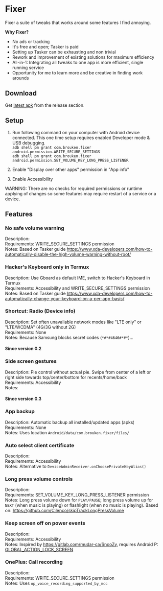 # Fixer

Fixer a suite of tweaks that works around some features I find annoying.

**Why Fixer?**
*    No ads or tracking
*    It's free and open; Tasker is paid
*    Setting up Tasker can be exhausting and non trivial
*    Rework and improvement of existing solutions for maximum efficiency
*    All-in-1: Integrating all tweaks to one app is more efficient, single running service
*    Opportunity for me to learn more and be creative in finding work arounds

## Download

Get [latest apk](https://github.com/moneytoo/Fixer/releases/latest) from the release section.

## Setup

1. Run following command on your computer with Android device connected. This one time setup requires enabled Developer mode & USB debugging. <br> ``adb shell pm grant com.brouken.fixer android.permission.WRITE_SECURE_SETTINGS`` <br> ``adb shell pm grant com.brouken.fixer android.permission.SET_VOLUME_KEY_LONG_PRESS_LISTENER``

2. Enable "Display over other apps" permission in "App info"

3. Enable Accessibility

WARNING: There are no checks for required permissions or runtime applying of changes so some features may require restart of a service or a device.

## Features

### No safe volume warning
Description: <br>
Requirements: WRITE_SECURE_SETTINGS permission<br>
Notes: Based on Tasker guide https://www.xda-developers.com/how-to-automatically-disable-the-high-volume-warning-without-root/

### Hacker's Keyboard only in Termux
Description: Use Gboard as default IME, switch to Hacker's Keyboard in Termux<br>
Requirements: Accessibility and WRITE_SECURE_SETTINGS permission<br>
Notes: Based on Tasker guide https://www.xda-developers.com/how-to-automatically-change-your-keyboard-on-a-per-app-basis/

### Shortcut: Radio (Device info)
Description: Set often unavailable network modes like "LTE only" or "LTE/WCDMA" (4G/3G without 2G)<br>
Requirements: None<br>
Notes: Because Samsung blocks secret codes (``*#*#4646#*#*``)...

#### Since version 0.2

### Side screen gestures
Description: Pie control without actual pie. Swipe from center of a left or right side towards top/center/bottom for recents/home/back<br>
Requirements: Accessibility<br>
Notes:

#### Since version 0.3

### App backup
Description: Automatic backup all installed/updated apps (apks)<br>
Requirements: None<br>
Notes: Uses location ``Android/data/com.brouken.fixer/files/``

### Auto select client certificate
Description: <br>
Requirements: Accessibility<br>
Notes: Alternative to ``DeviceAdminReceiver.onChoosePrivateKeyAlias()``

### Long press volume controls
Description: <br>
Requirements: SET_VOLUME_KEY_LONG_PRESS_LISTENER permission<br>
Notes: Long press volume down for ``PLAY/PAUSE``; long press volume up for ``NEXT`` (when music is playing) or flashlight (when no music is playing). Based on: https://github.com/Cilenco/skipTrackLongPressVolume

### Keep screen off on power events
Description: <br>
Requirements: Accessibility<br>
Notes: Inspired by https://gitlab.com/mudar-ca/SnooZy, requires Android P: [GLOBAL_ACTION_LOCK_SCREEN](https://developer.android.com/reference/android/accessibilityservice/AccessibilityService.html#GLOBAL_ACTION_LOCK_SCREEN)  

### OnePlus: Call recording
Description: <br>
Requirements: WRITE_SECURE_SETTINGS permission<br>
Notes: Uses ``op_voice_recording_supported_by_mcc`` 
